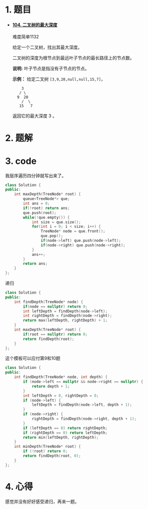 # 1. 题目

- #### [104. 二叉树的最大深度](https://leetcode-cn.com/problems/maximum-depth-of-binary-tree/)

  难度简单1132

  给定一个二叉树，找出其最大深度。

  二叉树的深度为根节点到最远叶子节点的最长路径上的节点数。

  **说明:** 叶子节点是指没有子节点的节点。

  **示例：**
  给定二叉树 `[3,9,20,null,null,15,7]`，

  ```
      3
     / \
    9  20
      /  \
     15   7
  ```

  返回它的最大深度 3 。

 

# 2. 题解
# 3. code

我层序遍历四分钟就写出来了。

```c++
class Solution {
public:
    int maxDepth(TreeNode* root) {
        queue<TreeNode*> que;
        int ans = 0;
        if(!root) return ans;
        que.push(root);
        while(!que.empty()) {
            int size = que.size();
            for(int i = 0; i < size; i++) {
                TreeNode* node = que.front();
                que.pop();
                if(node->left) que.push(node->left);
                if(node->right) que.push(node->right);
            } 
            ans++;
        }
        return ans;
    }
};
```

递归

```c++
class Solution {
public:
    int findDepth(TreeNode* node) {
        if(node == nullptr) return 0;
        int leftDepth = findDepth(node->left);
        int rightDepth = findDepth(node->right);
        return max(leftDepth, rightDepth) + 1;
    }
    int maxDepth(TreeNode* root) {
        if(root == nullptr) return 0;
        return findDepth(root);
    }
};
```

这个模板可以应付第9和10题

```c++
class Solution {
public:
    int findDepth(TreeNode* node, int depth) {
        if (node->left == nullptr && node->right == nullptr) {
            return depth + 1;
        }
        int leftDepth = 0, rightDepth = 0;
        if (node->left) {
            leftDepth = findDepth(node->left, depth + 1);
        }
        if (node->right) {
            rightDepth = findDepth(node->right, depth + 1);
        } 
        if (leftDepth == 0) return rightDepth;
        if (rightDepth == 0) return leftDepth;
        return min(leftDepth, rightDepth);
    }
    int minDepth(TreeNode* root) {
        if (!root) return 0;
        return findDepth(root, 0);
    }
};
```




# 4. 心得

感觉并没有好好感受递归，再来一题。

